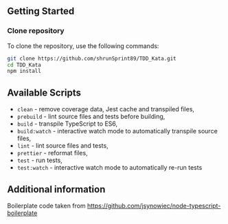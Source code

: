 ## Getting Started

### Clone repository

To clone the repository, use the following commands:

```sh
git clone https://github.com/shrunSprint89/TDD_Kata.git
cd TDD_Kata
npm install
```

## Available Scripts

- `clean` - remove coverage data, Jest cache and transpiled files,
- `prebuild` - lint source files and tests before building,
- `build` - transpile TypeScript to ES6,
- `build:watch` - interactive watch mode to automatically transpile source files,
- `lint` - lint source files and tests,
- `prettier` - reformat files,
- `test` - run tests,
- `test:watch` - interactive watch mode to automatically re-run tests

## Additional information

Boilerplate code taken from https://github.com/jsynowiec/node-typescript-boilerplate
